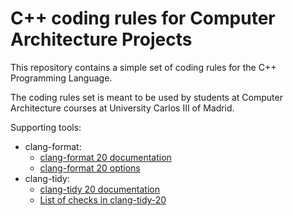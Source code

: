 # C++ coding rules for Computer Architecture Projects

This repository contains a simple set of coding rules for the C++ Programming Language.

The coding rules set is meant to be used by students at Computer Architecture courses at University Carlos III of Madrid.

Supporting tools:

- clang-format:
    - [clang-format 20 documentation](https://releases.llvm.org/20.1.0/tools/clang/docs/ClangFormat.html)
    - [clang-format 20 options](https://releases.llvm.org/20.1.0/tools/clang/docs/ClangFormatStyleOptions.html)
- clang-tidy:
    - [clang-tidy 20 documentation](https://releases.llvm.org/20.1.0/tools/clang/tools/extra/docs/clang-tidy/index.html)
    - [List of checks in clang-tidy-20](https://releases.llvm.org/20.1.0/tools/clang/tools/extra/docs/clang-tidy/checks/list.html)
